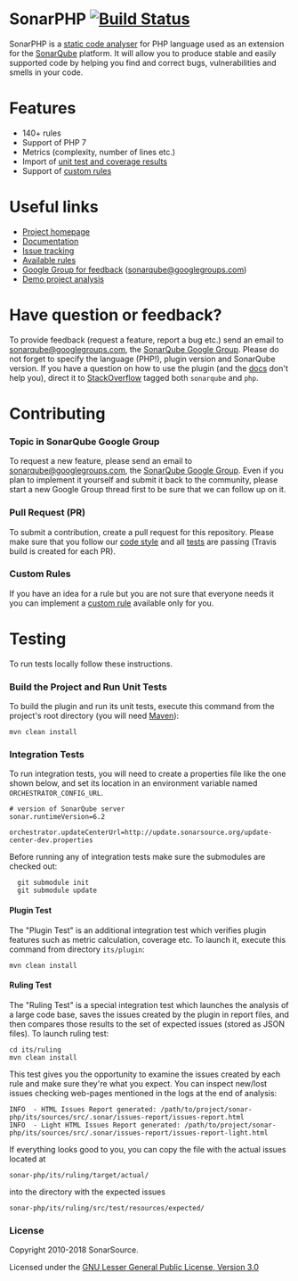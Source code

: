 # SonarPHP [![Build Status](https://travis-ci.org/SonarSource/sonar-php.svg?branch=master)](https://travis-ci.org/SonarSource/sonar-php)

SonarPHP is a [static code analyser](https://en.wikipedia.org/wiki/Static_program_analysis) for PHP language used as an extension for the [SonarQube](http://www.sonarqube.org/) platform. It will allow you to produce stable and easily supported code by helping you find and correct bugs, vulnerabilities and smells in your code.


# Features
* 140+ rules
* Support of PHP 7
* Metrics (complexity, number of lines etc.)
* Import of [unit test and coverage results](http://docs.sonarqube.org/display/PLUG/PHP+Unit+Test+and+Coverage+Results+Import)
* Support of [custom rules](http://docs.sonarqube.org/display/PLUG/Custom+Rules+for+PHP)

# Useful links

* [Project homepage](https://redirect.sonarsource.com/plugins/php.html)
* [Documentation](https://docs.sonarqube.org/display/PLUG/SonarPHP)
* [Issue tracking](http://jira.sonarsource.com/browse/SONARPHP)
* [Available rules](https://rules.sonarsource.com/php)
* [Google Group for feedback](https://groups.google.com/forum/#!forum/sonarqube) (sonarqube@googlegroups.com)
* [Demo project analysis](https://sonarcloud.io/dashboard?id=drupal)

# Have question or feedback?
To provide feedback (request a feature, report a bug etc.) send an email to sonarqube@googlegroups.com, the [SonarQube Google Group](https://groups.google.com/forum/#!forum/sonarqube). Please do not forget to specify the language (PHP!), plugin version and SonarQube version.
If you have a question on how to use the plugin (and the [docs](https://docs.sonarqube.org/display/PLUG/SonarPHP) don't help you), direct it to [StackOverflow](http://stackoverflow.com/questions/tagged/sonarqube+php) tagged both `sonarqube` and `php`.

# Contributing

### Topic in SonarQube Google Group
To request a new feature, please send an email to sonarqube@googlegroups.com, the [SonarQube Google Group](https://groups.google.com/forum/#!forum/sonarqube). Even if you plan to implement it yourself and submit it back to the community, please start a new Google Group thread first to be sure that we can follow up on it.

### Pull Request (PR)
To submit a contribution, create a pull request for this repository. Please make sure that you follow our [code style](https://github.com/SonarSource/sonar-developer-toolset) and all [tests](#testing) are passing (Travis build is created for each PR).

### Custom Rules
If you have an idea for a rule but you are not sure that everyone needs it you can implement a [custom rule](http://docs.sonarqube.org/display/PLUG/Custom+Rules+for+PHP) available only for you. 

# <a name="testing"></a>Testing
To run tests locally follow these instructions.

### Build the Project and Run Unit Tests
To build the plugin and run its unit tests, execute this command from the project's root directory (you will need [Maven](http://maven.apache.org/)):
```
mvn clean install
```

### Integration Tests
To run integration tests, you will need to create a properties file like the one shown below, and set its location in an environment variable named `ORCHESTRATOR_CONFIG_URL`.
```
# version of SonarQube server
sonar.runtimeVersion=6.2

orchestrator.updateCenterUrl=http://update.sonarsource.org/update-center-dev.properties
```
Before running any of integration tests make sure the submodules are checked out:
```
  git submodule init
  git submodule update
```
#### Plugin Test
The "Plugin Test" is an additional integration test which verifies plugin features such as metric calculation, coverage etc. To launch it, execute this command from directory `its/plugin`:
```
mvn clean install
```

#### Ruling Test
The "Ruling Test" is a special integration test which launches the analysis of a large code base, saves the issues created by the plugin in report files, and then compares those results to the set of expected issues (stored as JSON files). To launch ruling test:
```
cd its/ruling
mvn clean install
```

This test gives you the opportunity to examine the issues created by each rule and make sure they're what you expect. You can inspect new/lost issues checking web-pages mentioned in the logs at the end of analysis:
```
INFO  - HTML Issues Report generated: /path/to/project/sonar-php/its/sources/src/.sonar/issues-report/issues-report.html
INFO  - Light HTML Issues Report generated: /path/to/project/sonar-php/its/sources/src/.sonar/issues-report/issues-report-light.html
```
If everything looks good to you, you can copy the file with the actual issues located at
```
sonar-php/its/ruling/target/actual/
```
into the directory with the expected issues
```
sonar-php/its/ruling/src/test/resources/expected/
```

### License

Copyright 2010-2018 SonarSource.

Licensed under the [GNU Lesser General Public License, Version 3.0](http://www.gnu.org/licenses/lgpl.txt)
